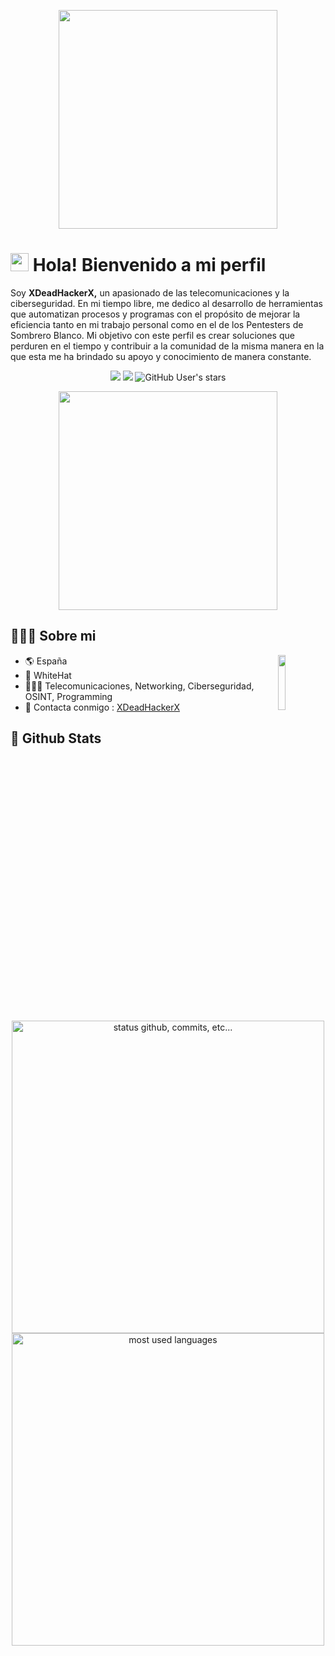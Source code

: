 <p align="center"> <img width="350px" src="https://s6.gifyu.com/images/programing.gif"> </p>

# <img src="https://github.com/abhishekapk/abhishekapk/blob/master/Assests/Hi.gif" width="29px"> Hola! Bienvenido a mi perfil 

Soy **XDeadHackerX,** un apasionado de las telecomunicaciones y la ciberseguridad. En mi tiempo libre, me dedico al desarrollo de herramientas que automatizan procesos y programas con el propósito de mejorar la eficiencia tanto en mi trabajo personal como en el de los Pentesters de Sombrero Blanco. Mi objetivo con este perfil es crear soluciones que perduren en el tiempo y contribuir a la comunidad de la misma manera en la que esta me ha brindado su apoyo y conocimiento de manera constante.  <p align="center"> <img src="https://img.shields.io/github/followers/XDeadHackerX?style=social"> <img src="https://komarev.com/ghpvc/?username=XDeadHackerX&style=flat-square&color=blue"> <img alt="GitHub User's stars" src="https://img.shields.io/github/stars/XDeadHackerX?style=social">

<p align="center"> <img width="350px" src="https://i.postimg.cc/258grZf5/world1.webp"> </p>

## 👨🏻‍💻 Sobre mi

<img align="right" src=https://s6.gifyu.com/images/wifi.gif width="15%"/>

- 🌎 España
- 🤠 WhiteHat
- 👨🏻‍💻 Telecomunicaciones, Networking, Ciberseguridad, OSINT, Programming
- 📧 Contacta conmigo : [XDeadHackerX](mailto:xXDeadHackerXx@protonmail.com)
## 🌟 Github Stats 

<p align="center">
    <img alt="status github, commits, etc..." width="500px" src="https://github-readme-stats.vercel.app/api?username=XDeadHackerX&count_private=true&show_icons=true&custom_title=Github&theme=algolia&bg_color=0,000000,130F40&layout=compact&border_radius=8"
    /> <br>
    <img alt="most used languages" width="500px" src="https://github-readme-stats.vercel.app/api/top-langs/?username=XDeadHackerX&count_private=true&theme=algolia&bg_color=0,000000,130F40&layout=compact&border_radius=8&langs_count=20"/>
</p>

